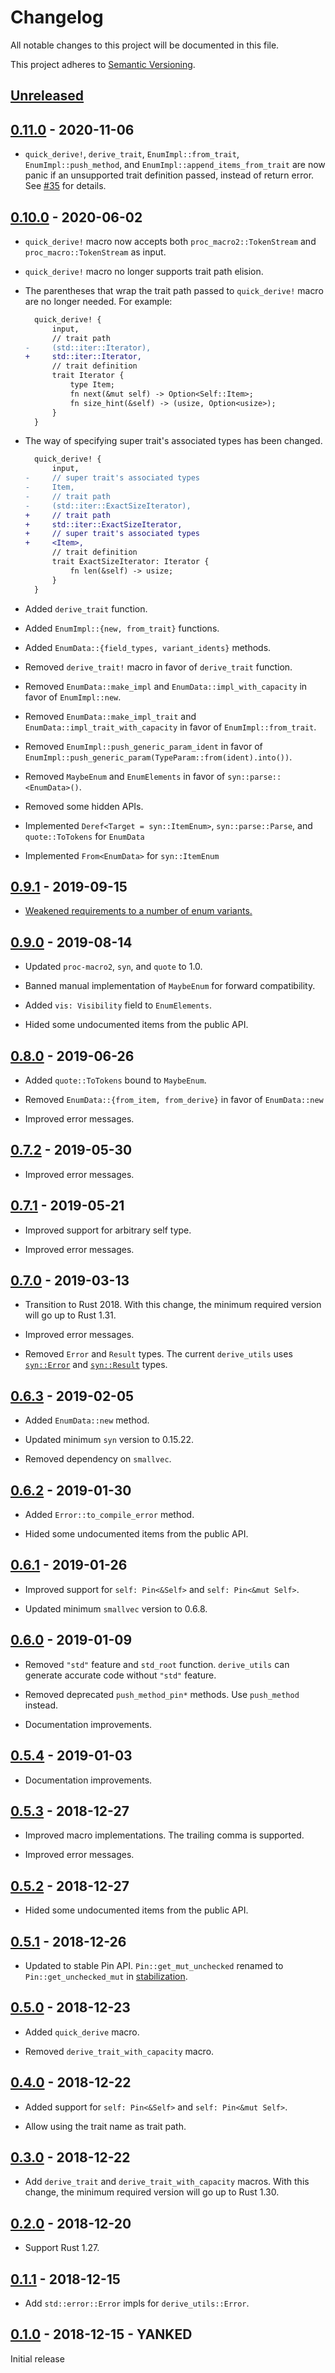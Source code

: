 # Changelog

All notable changes to this project will be documented in this file.

This project adheres to [Semantic Versioning](https://semver.org).

## [Unreleased]

## [0.11.0] - 2020-11-06

* `quick_derive!`, `derive_trait`, `EnumImpl::from_trait`, `EnumImpl::push_method`, and `EnumImpl::append_items_from_trait` are now panic if an unsupported trait definition passed, instead of return error. See [#35] for details.

[#35]: https://github.com/taiki-e/derive_utils/pull/35

## [0.10.0] - 2020-06-02

* `quick_derive!` macro now accepts both `proc_macro2::TokenStream` and `proc_macro::TokenStream` as input.

* `quick_derive!` macro no longer supports trait path elision.

* The parentheses that wrap the trait path passed to `quick_derive!` macro are no longer needed. For example:

  ```diff
    quick_derive! {
        input,
        // trait path
  -     (std::iter::Iterator),
  +     std::iter::Iterator,
        // trait definition
        trait Iterator {
            type Item;
            fn next(&mut self) -> Option<Self::Item>;
            fn size_hint(&self) -> (usize, Option<usize>);
        }
    }
  ```

* The way of specifying super trait's associated types has been changed.

  ```diff
    quick_derive! {
        input,
  -     // super trait's associated types
  -     Item,
  -     // trait path
  -     (std::iter::ExactSizeIterator),
  +     // trait path
  +     std::iter::ExactSizeIterator,
  +     // super trait's associated types
  +     <Item>,
        // trait definition
        trait ExactSizeIterator: Iterator {
            fn len(&self) -> usize;
        }
    }
  ```

* Added `derive_trait` function.

* Added `EnumImpl::{new, from_trait}` functions.

* Added `EnumData::{field_types, variant_idents}` methods.

* Removed `derive_trait!` macro in favor of `derive_trait` function.

* Removed `EnumData::make_impl` and `EnumData::impl_with_capacity` in favor of `EnumImpl::new`.

* Removed `EnumData::make_impl_trait` and `EnumData::impl_trait_with_capacity` in favor of `EnumImpl::from_trait`.

* Removed `EnumImpl::push_generic_param_ident` in favor of `EnumImpl::push_generic_param(TypeParam::from(ident).into())`.

* Removed `MaybeEnum` and `EnumElements` in favor of `syn::parse::<EnumData>()`.

* Removed some hidden APIs.

* Implemented `Deref<Target = syn::ItemEnum>`, `syn::parse::Parse`, and `quote::ToTokens` for `EnumData`

* Implemented `From<EnumData>` for `syn::ItemEnum`

## [0.9.1] - 2019-09-15

* [Weakened requirements to a number of enum variants.][15]

[15]: https://github.com/taiki-e/derive_utils/pull/15

## [0.9.0] - 2019-08-14

* Updated `proc-macro2`, `syn`, and `quote` to 1.0.

* Banned manual implementation of `MaybeEnum` for forward compatibility.

* Added `vis: Visibility` field to `EnumElements`.

* Hided some undocumented items from the public API.

## [0.8.0] - 2019-06-26

* Added `quote::ToTokens` bound to `MaybeEnum`.

* Removed `EnumData::{from_item, from_derive}` in favor of `EnumData::new`

* Improved error messages.

## [0.7.2] - 2019-05-30

* Improved error messages.

## [0.7.1] - 2019-05-21

* Improved support for arbitrary self type.

* Improved error messages.

## [0.7.0] - 2019-03-13

* Transition to Rust 2018. With this change, the minimum required version will go up to Rust 1.31.

* Improved error messages.

* Removed `Error` and `Result` types. The current `derive_utils` uses [`syn::Error`](https://docs.rs/syn/0.15/syn/struct.Error.html) and [`syn::Result`](https://docs.rs/syn/0.15/syn/parse/type.Result.html) types.

## [0.6.3] - 2019-02-05

* Added `EnumData::new` method.

* Updated minimum `syn` version to 0.15.22.

* Removed dependency on `smallvec`.

## [0.6.2] - 2019-01-30

* Added `Error::to_compile_error` method.

* Hided some undocumented items from the public API.

## [0.6.1] - 2019-01-26

* Improved support for `self: Pin<&Self>` and `self: Pin<&mut Self>`.

* Updated minimum `smallvec` version to 0.6.8.

## [0.6.0] - 2019-01-09

* Removed `"std"` feature and `std_root` function. `derive_utils` can generate accurate code without `"std"` feature.

* Removed deprecated `push_method_pin*` methods. Use `push_method` instead.

* Documentation improvements.

## [0.5.4] - 2019-01-03

* Documentation improvements.

## [0.5.3] - 2018-12-27

* Improved macro implementations. The trailing comma is supported.

* Improved error messages.

## [0.5.2] - 2018-12-27

* Hided some undocumented items from the public API.

## [0.5.1] - 2018-12-26

* Updated to stable Pin API. `Pin::get_mut_unchecked` renamed to `Pin::get_unchecked_mut` in [stabilization](https://github.com/rust-lang/rust/pull/56939).

## [0.5.0] - 2018-12-23

* Added `quick_derive` macro.

* Removed `derive_trait_with_capacity` macro.

## [0.4.0] - 2018-12-22

* Added support for `self: Pin<&Self>` and `self: Pin<&mut Self>`.

* Allow using the trait name as trait path.

## [0.3.0] - 2018-12-22

* Add `derive_trait` and `derive_trait_with_capacity` macros. With this change, the minimum required version will go up to Rust 1.30.

## [0.2.0] - 2018-12-20

* Support Rust 1.27.

## [0.1.1] - 2018-12-15

* Add `std::error::Error` impls for `derive_utils::Error`.

## [0.1.0] - 2018-12-15 - YANKED

Initial release

[Unreleased]: https://github.com/taiki-e/derive_utils/compare/v0.11.0...HEAD
[0.11.0]: https://github.com/taiki-e/derive_utils/compare/v0.10.0...v0.11.0
[0.10.0]: https://github.com/taiki-e/derive_utils/compare/v0.9.1...v0.10.0
[0.9.1]: https://github.com/taiki-e/derive_utils/compare/v0.9.0...v0.9.1
[0.9.0]: https://github.com/taiki-e/derive_utils/compare/v0.8.0...v0.9.0
[0.8.0]: https://github.com/taiki-e/derive_utils/compare/v0.7.2...v0.8.0
[0.7.2]: https://github.com/taiki-e/derive_utils/compare/v0.7.1...v0.7.2
[0.7.1]: https://github.com/taiki-e/derive_utils/compare/v0.7.0...v0.7.1
[0.7.0]: https://github.com/taiki-e/derive_utils/compare/v0.6.3...v0.7.0
[0.6.3]: https://github.com/taiki-e/derive_utils/compare/v0.6.2...v0.6.3
[0.6.2]: https://github.com/taiki-e/derive_utils/compare/v0.6.1...v0.6.2
[0.6.1]: https://github.com/taiki-e/derive_utils/compare/v0.6.0...v0.6.1
[0.6.0]: https://github.com/taiki-e/derive_utils/compare/v0.5.4...v0.6.0
[0.5.4]: https://github.com/taiki-e/derive_utils/compare/v0.5.3...v0.5.4
[0.5.3]: https://github.com/taiki-e/derive_utils/compare/v0.5.2...v0.5.3
[0.5.2]: https://github.com/taiki-e/derive_utils/compare/v0.5.1...v0.5.2
[0.5.1]: https://github.com/taiki-e/derive_utils/compare/v0.5.0...v0.5.1
[0.5.0]: https://github.com/taiki-e/derive_utils/compare/v0.4.0...v0.5.0
[0.4.0]: https://github.com/taiki-e/derive_utils/compare/v0.3.0...v0.4.0
[0.3.0]: https://github.com/taiki-e/derive_utils/compare/v0.2.0...v0.3.0
[0.2.0]: https://github.com/taiki-e/derive_utils/compare/v0.1.1...v0.2.0
[0.1.1]: https://github.com/taiki-e/derive_utils/compare/v0.1.0...v0.1.1
[0.1.0]: https://github.com/taiki-e/derive_utils/releases/tag/v0.1.0
